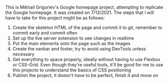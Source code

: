 This is Mikhail Grigoriev's Google homepage project, attempting to replicate the Google homepage. It was created on 7/13/2021. The steps that I will have to take for this project might be as follows:

1) Create the skeleton HTML of the page and commit it to git, remember to commit early and commit often
2) Set up the live server extension to see changes in realtime
3) Put the main elements onto the page such as the images
4) Create the navbar and footer, try to avoid using DevTools unless necessary
5) Get everything to space properly, ideally without having to use Flexbox or CSS-Grid. Even though they're useful tools, it'll be good for me to use this projecto to understand the basics of CSS positioning
6) Publish the project, it doesn't have to be perfect, finish it and move on
